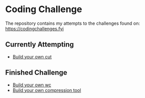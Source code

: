 # Coding Challenge
The repository contains my attempts to the challenges found on:\
https://codingchallenges.fyi

## Currently Attempting
- [Build your own cut]()

## Finished Challenge
- [Build your own wc](https://github.com/AncientMeme/coding-challenges/tree/main/WordCount)
- [Build your own compression tool](https://github.com/AncientMeme/coding-challenges/tree/main/CompressionTool)